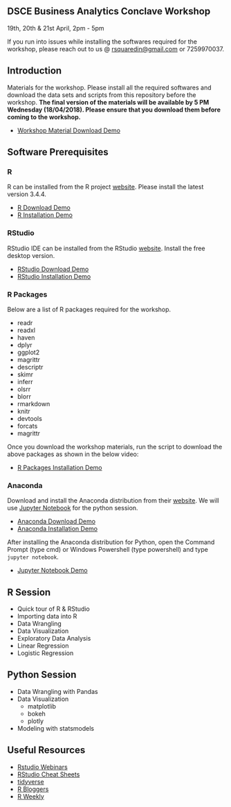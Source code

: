 
DSCE Business Analytics Conclave Workshop
-----------------------------------------

19th, 20th & 21st April, 2pm - 5pm

If you run into issues while installing the softwares required for the workshop, please reach out to us @ <rsquaredin@gmail.com> or 7259970037.

Introduction
------------

Materials for the workshop. Please install all the required softwares and download the data sets and scripts from this repository before the workshop. **The final version of the materials will be available by 5 PM Wednesday (18/04/2018). Please ensure that you download them before coming to the workshop.**

-   [Workshop Material Download Demo](https://vimeo.com/265157284)

Software Prerequisites
----------------------

### R

R can be installed from the R project [website](https://cran.r-project.org/). Please install the latest version 3.4.4.

-   [R Download Demo](https://vimeo.com/265157309)
-   [R Installation Demo](https://vimeo.com/265157340)

### RStudio

RStudio IDE can be installed from the RStudio [website](https://www.rstudio.com/products/rstudio/download/). Install the free desktop version.

-   [RStudio Download Demo](https://vimeo.com/265158190)
-   [RStudio Installation Demo](https://vimeo.com/265157379)

### R Packages

Below are a list of R packages required for the workshop.

-   readr
-   readxl
-   haven
-   dplyr
-   ggplot2
-   magrittr
-   descriptr
-   skimr
-   inferr
-   olsrr
-   blorr
-   rmarkdown
-   knitr
-   devtools
-   forcats
-   magrittr

Once you download the workshop materials, run the script to download the above packages as shown in the below video:

-   [R Packages Installation Demo](https://vimeo.com/265157256)

### Anaconda

Download and install the Anaconda distribution from their [website](https://www.anaconda.com/download/). We will use [Jupyter Notebook](http://jupyter.org/) for the python session.

-   [Anaconda Download Demo](https://vimeo.com/265158166)
-   [Anaconda Installation Demo](https://vimeo.com/265157200)

After installing the Anaconda distribution for Python, open the Command Prompt (type cmd) or Windows Powershell (type powershell) and type `jupyter notebook`.

-   [Jupyter Notebook Demo](https://vimeo.com/265161739)

R Session
---------

-   Quick tour of R & RStudio
-   Importing data into R
-   Data Wrangling
-   Data Visualization
-   Exploratory Data Analysis
-   Linear Regression
-   Logistic Regression

Python Session
--------------

-   Data Wrangling with Pandas
-   Data Visualization
    -   matplotlib
    -   bokeh
    -   plotly
-   Modeling with statsmodels

Useful Resources
----------------

-   [Rstudio Webinars](https://www.rstudio.com/resources/webinars/)
-   [RStudio Cheat Sheets](https://www.rstudio.com/resources/cheatsheets/)
-   [tidyverse](https://www.tidyverse.org/)
-   [R Bloggers](https://www.r-bloggers.com/)
-   [R Weekly](https://rweekly.org/)

